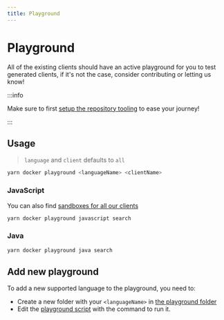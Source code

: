 ```yaml
---
title: Playground
---
```


# Playground

All of the existing clients should have an active playground for you to test generated clients, if it's not the case, consider contributing or letting us know!

:::info

Make sure to first [setup the repository tooling](/docs/contributing/setup-repository) to ease your journey!

:::

## Usage

> `language` and `client` defaults to `all`

```bash
yarn docker playground <languageName> <clientName>
```

### JavaScript

You can also find [sandboxes for all our clients](https://codesandbox.io/search?refinementList%5Btags%5D=&page=1&configure%5BhitsPerPage%5D=12&query=shortcuts%20generated%20api%20clients%20algolia%20javascript)

```bash
yarn docker playground javascript search
```

### Java

```bash
yarn docker playground java search
```

## Add new playground

To add a new supported language to the playground, you need to:

- Create a new folder with your `<languageName>` in [the playground folder](https://github.com/algolia/api-clients-automation/blob/main/playground)
- Edit the [playground script](https://github.com/algolia/api-clients-automation/blob/main/scripts/playground.sh) with the command to run it.
